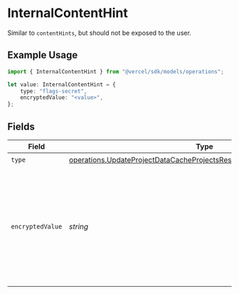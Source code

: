 # InternalContentHint

Similar to `contentHints`, but should not be exposed to the user.

## Example Usage

```typescript
import { InternalContentHint } from "@vercel/sdk/models/operations";

let value: InternalContentHint = {
    type: "flags-secret",
    encryptedValue: "<value>",
};
```

## Fields

| Field                                                                                                                                                              | Type                                                                                                                                                               | Required                                                                                                                                                           | Description                                                                                                                                                        |
| ------------------------------------------------------------------------------------------------------------------------------------------------------------------ | ------------------------------------------------------------------------------------------------------------------------------------------------------------------ | ------------------------------------------------------------------------------------------------------------------------------------------------------------------ | ------------------------------------------------------------------------------------------------------------------------------------------------------------------ |
| `type`                                                                                                                                                             | [operations.UpdateProjectDataCacheProjectsResponse200ApplicationJSONType](../../models/operations/updateprojectdatacacheprojectsresponse200applicationjsontype.md) | :heavy_check_mark:                                                                                                                                                 | N/A                                                                                                                                                                |
| `encryptedValue`                                                                                                                                                   | *string*                                                                                                                                                           | :heavy_check_mark:                                                                                                                                                 | Contains the `value` of the env variable, encrypted with a special key to make decryption possible in the subscriber Lambda.                                       |